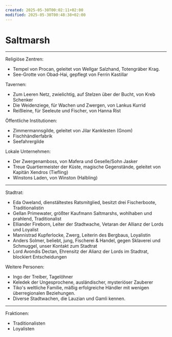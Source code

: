 ```yaml
---
created: 2025-05-30T00:02:11+02:00
modified: 2025-05-30T00:48:38+02:00
---
```


# Saltmarsh

* * *

Religiöse Zentren:
- Tempel von Procan, geleitet von Wellgar Salzhand, Totengräber Krag.
- See-Grotte von Obad-Hai, gepflegt von Ferrin Kastillar

Tavernen:
- Zum Leeren Netz, zwielichtig, auf Stelzen über der Bucht, von Kreb Schenker
- Die Weidenziege, für Wachen und Zwergen, von Lankus Kurrid
- Reißleine, für Seeleute und Fischer, von Hanna Rist

Öffentliche Institutionen:
- Zimmermannsgilde, geleitet von Jilar Kanklesten (Gnom)
- Fischhändlerfabrik
- Seefahrergilde

Lokale Unternehmen:
- Der Zwergenamboss, von Mafera und Geselle/Sohn Jasker
- Treue Quartiermeister der Küste, magische Gegenstände, geleitet von Kapitän Xendros (Tiefling)
- Winstons Laden, von Winston (Halbling)

* * *

Stadtrat:
- Eda Oweland, dienstältestes Ratsmitglied, besitzt drei Fischerboote, Traditionalistin
- Gellan Primewater, größter Kaufmann Saltmarshs, wohlhaben und prahlend, Traditionalist
- Elliander Fireborn, Leiter der Stadtwache, Vetaran der Allianz der Lords und Loyalist
- Mannistrad Kupferlocke, Zwerg, Leiterin des Bergbaus, Loyalistin
- Anders Solmer, beliebt, jung, Fischerei & Handel, gegen Sklaverei und Schmuggel, unser Kontakt zum Stadtrat
- Lord Avondis Dectan, Ehrensitz der Alianz der Lords im Stadtrat, blockiert Entscheidungen

Weitere Personen:
- Ingo der Treiber, Tagelöhner
- Keledek der Ungesprochene, ausländischer, mysteriöser Zauberer
- Tiko's weltliche Familie, mäßig erfolgreiche Händler mit wenigen überregionalen Beziehungen.
- Diverse Stadtwachen, die Lauzian und Gamli kennen.

* * *

Fraktionen:
- Traditionalisten
- Loyalisten
